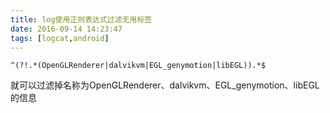 ```yaml
---
title: log使用正则表达式过滤无用标签
date: 2016-09-14 14:23:47
tags: [logcat,android]
---
```

`^(?!.*(OpenGLRenderer|dalvikvm|EGL_genymotion|libEGL)).*$`

就可以过滤掉名称为OpenGLRenderer、dalvikvm、EGL_genymotion、libEGL的信息